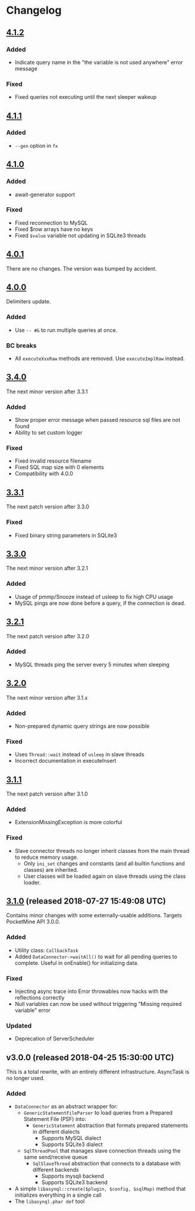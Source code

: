 # Changelog

## [4.1.2](https://github.com/poggit/libasynql/compare/v4.1.1...v4.1.2)

### Added
- Indicate query name in the "the variable is not used anywhere" error message

### Fixed
- Fixed queries not executing until the next sleeper wakeup

## [4.1.1](https://github.com/poggit/libasynql/compare/v4.1.0...v4.1.1)

### Added
- `--gen` option in `fx`

## [4.1.0](https://github.com/poggit/libasynql/compare/v4.0.1...v4.1.0)

### Added
- await-generator support

### Fixed
- Fixed reconnection to MySQL
- Fixed $row arrays have no keys
- Fixed `$value` variable not updating in SQLite3 threads

## [4.0.1](https://github.com/poggit/libasynql/compare/v4.0.0...v4.0.1)
There are no changes. The version was bumped by accident.

## [4.0.0](https://github.com/poggit/libasynql/compare/v3.4.0...v4.0.0)
Delimiters update.

### Added
- Use `-- #&` to run multiple queries at once.

### BC breaks
- All `executeXxxRaw` methods are removed. Use `executeImplRaw` instead.

## [3.4.0](https://github.com/poggit/libasynql/compare/v3.3.1...v3.4.0)
The next minor version after 3.3.1

### Added
- Show proper error message when passed resource sql files are not found
- Ability to set custom logger

### Fixed
- Fixed invalid resource filename
- Fixed SQL map size with 0 elements
- Compatibility with 4.0.0

## [3.3.1](https://github.com/poggit/libasynql/compare/v3.3.0...v3.3.1)
The next patch version after 3.3.0

### Fixed
- Fixed binary string parameters in SQLite3

## [3.3.0](https://github.com/poggit/libasynql/compare/v3.2.1...v3.3.0)
The next minor version after 3.2.1

### Added
- Usage of pmmp/Snooze instead of usleep to fix high CPU usage
- MySQL pings are now done before a query, if the connection is dead.

## [3.2.1](https://github.com/poggit/libasynql/compare/v3.2.0...v3.2.1)
The next patch version after 3.2.0

### Added
- MySQL threads ping the server every 5 minutes when sleeping

## [3.2.0](https://github.com/poggit/libasynql/compare/v3.1.1...v3.2.0)
The next minor version after 3.1.x

### Added
- Non-prepared dynamic query strings are now possible

### Fixed
- Uses `Thread::wait` instead of `usleep` in slave threads
- Incorrect documentation in executeInsert

## [3.1.1](https://github.com/poggit/libasynql/compare/v3.1.0...v3.1.1)
The next patch version after 3.1.0

### Added
- ExtensionMissingException is more colorful

### Fixed
- Slave connector threads no longer inherit classes from the main thread to reduce memory usage.
  - Only `ini_set` changes and constants (and all builtin functions and classes) are inherited.
  - User classes will be loaded again on slave threads using the class loader.

## [3.1.0](https://github.com/poggit/libasynql/compare/v3.0.0...v3.1.0) (released 2018-07-27 15:49:08 UTC)
Contains minor changes with some externally-usable additions. Targets PocketMine API 3.0.0.

### Added
- Utility class: `CallbackTask`
- Added `DataConnector->waitAll()` to wait for all pending queries to complete. Useful in onEnable() for initializing data.

### Fixed
- Injecting async trace into Error throwables now hacks with the reflections correctly
- Null variables can now be used without triggering "Missing required variable" error

### Updated
- Deprecation of ServerScheduler

## v3.0.0 (released 2018-04-25 15:30:00 UTC)
This is a total rewrite, with an entirely different infrastructure. AsyncTask is no longer used.

### Added
- `DataConnector` as an abstract wrapper for:
  - `GenericStatementFileParser` to load queries from a Prepared Statement File (PSF) into:
    - `GenericStatement` abstraction that formats prepared statements in different dialects
      - Supports MySQL dialect
      - Supports SQLite3 dialect
  - `SqlThreadPool` that manages slave connection threads using the same send/receive queue
    - `SqlSlaveThread` abstraction that connects to a database with different backends
      - Supports mysqli backend
      - Supports SQLite3 backend
- A simple `libasynql::create($plugin, $config, $sqlMap)` method that initializes everything in a single call
- The `libasynql.phar def` tool
